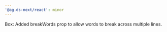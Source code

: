 ```yaml
---
'@ag.ds-next/react': minor
---
```


Box: Added breakWords prop to allow words to break across multiple lines.
